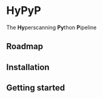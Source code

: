 # HyPyP

The **Hy**perscanning **Py**thon **P**ipeline

## Roadmap

## Installation

## Getting started
